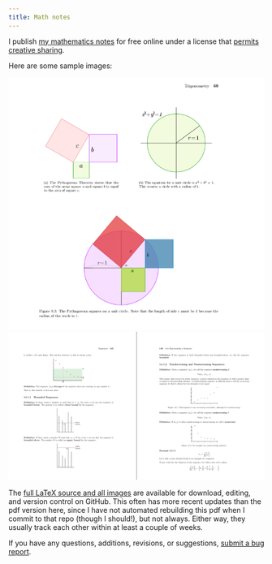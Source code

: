```yaml
---
title: Math notes
---
```


I publish
[my mathematics notes](/files/notes.pdf)
for free online under a license that
[permits creative sharing](http://creativecommons.org/licenses/by-nc-sa/3.0/).

Here are some sample images:

![Trigonometry](/images/mathnotes_tiny.png)
![Sequences](/images/mathnotes_2_tiny.png)

The
[full LaTeX source and all images](https://github.com/nathantypanski/texnotes)
are available for download, editing, and version control on GitHub.
This often has more recent updates than the pdf version here, since I have not
automated rebuilding this pdf when I commit to that repo (though I should!),
but not always. Either way, they usually track each other within at least a
couple of weeks.

If you have any questions, additions, revisions, or suggestions,
[submit a bug report](https://github.com/nathantypanski/texnotes/issues).
